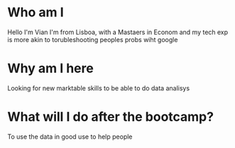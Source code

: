 # Who am I
Hello I'm Vian
I'm from Lisboa, with a Mastaers in Econom and my tech exp is more akin to torubleshooting peoples probs wiht google

# Why am I here

Looking for new marktable skills to be able to do data analisys

# What will I do after the bootcamp?

To use the data in good use to help people
